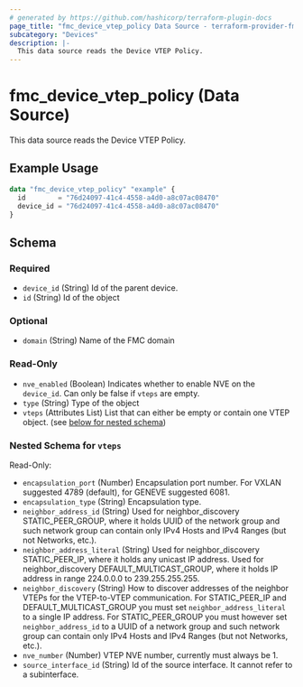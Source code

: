 ```yaml
---
# generated by https://github.com/hashicorp/terraform-plugin-docs
page_title: "fmc_device_vtep_policy Data Source - terraform-provider-fmc"
subcategory: "Devices"
description: |-
  This data source reads the Device VTEP Policy.
---
```


# fmc_device_vtep_policy (Data Source)

This data source reads the Device VTEP Policy.

## Example Usage

```terraform
data "fmc_device_vtep_policy" "example" {
  id        = "76d24097-41c4-4558-a4d0-a8c07ac08470"
  device_id = "76d24097-41c4-4558-a4d0-a8c07ac08470"
}
```

<!-- schema generated by tfplugindocs -->
## Schema

### Required

- `device_id` (String) Id of the parent device.
- `id` (String) Id of the object

### Optional

- `domain` (String) Name of the FMC domain

### Read-Only

- `nve_enabled` (Boolean) Indicates whether to enable NVE on the `device_id`. Can only be false if `vteps` are empty.
- `type` (String) Type of the object
- `vteps` (Attributes List) List that can either be empty or contain one VTEP object. (see [below for nested schema](#nestedatt--vteps))

<a id="nestedatt--vteps"></a>
### Nested Schema for `vteps`

Read-Only:

- `encapsulation_port` (Number) Encapsulation port number. For VXLAN suggested 4789 (default), for GENEVE suggested 6081.
- `encapsulation_type` (String) Encapsulation type.
- `neighbor_address_id` (String) Used for neighbor_discovery STATIC_PEER_GROUP, where it holds UUID of the network group and such network group can contain only IPv4 Hosts and IPv4 Ranges (but not Networks, etc.).
- `neighbor_address_literal` (String) Used for neighbor_discovery STATIC_PEER_IP, where it holds any unicast IP address. Used for neighbor_discovery DEFAULT_MULTICAST_GROUP, where it holds IP address in range 224.0.0.0 to 239.255.255.255.
- `neighbor_discovery` (String) How to discover addresses of the neighbor VTEPs for the VTEP-to-VTEP communication. For STATIC_PEER_IP and DEFAULT_MULTICAST_GROUP you must set `neighbor_address_literal` to a single IP address. For STATIC_PEER_GROUP you must however set `neighbor_address_id` to a UUID of a network group and such network group can contain only IPv4 Hosts and IPv4 Ranges (but not Networks, etc.).
- `nve_number` (Number) VTEP NVE number, currently must always be 1.
- `source_interface_id` (String) Id of the source interface. It cannot refer to a subinterface.
